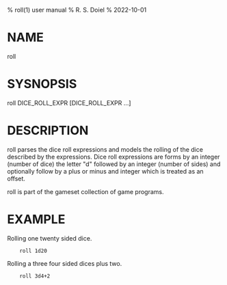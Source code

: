 % roll(1) user manual
% R. S. Doiel
% 2022-10-01

# NAME

roll

# SYSNOPSIS

roll DICE_ROLL_EXPR [DICE_ROLL_EXPR ...]

# DESCRIPTION

roll parses the dice roll expressions and
models the rolling of the dice described by the expressions.
Dice roll expressions are forms by an integer (number of dice)
the letter "d" followed by an integer (number of sides) and optionally
follow by a plus or minus and integer which is treated as an offset.

roll is part of the gameset collection of game programs.

# EXAMPLE

Rolling one twenty sided dice.

```
	roll 1d20
```

Rolling a three four sided dices plus two.

```
	roll 3d4+2
```


